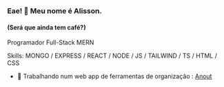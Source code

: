 ### Eae! 👋 Meu nome é Alisson.
#### (Será que ainda tem café?)

Programador Full-Stack MERN

Skills: MONGO / EXPRESS / REACT / NODE / JS / TAILWIND / TS / HTML / CSS

- 🔭 Trabalhando num web app de ferramentas de organização : <a href="https://github.com/AllyssinXD/anout">Anout</a> 
